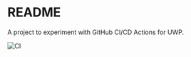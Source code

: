 # README

A project to experiment with GitHub CI/CD Actions for UWP.

![CI](https://github.com/darenm/CustomMayd.Services.Serialization/workflows/CI/badge.svg)
